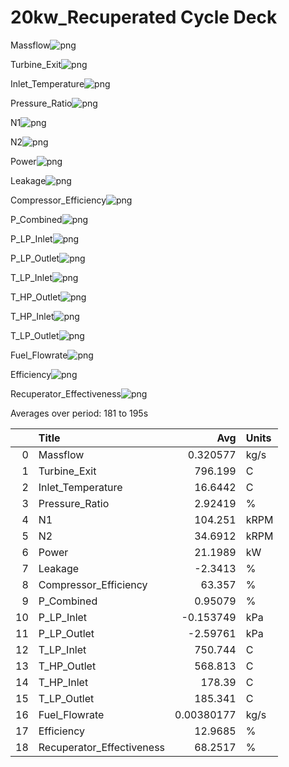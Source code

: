 #  20kw_Recuperated Cycle Deck


Massflow![png](figs/Massflow.png)

Turbine_Exit![png](figs/Turbine_Exit.png)

Inlet_Temperature![png](figs/Inlet_Temperature.png)

Pressure_Ratio![png](figs/Pressure_Ratio.png)

N1![png](figs/N1.png)

N2![png](figs/N2.png)

Power![png](figs/Power.png)

Leakage![png](figs/Leakage.png)

Compressor_Efficiency![png](figs/Compressor_Efficiency.png)

P_Combined![png](figs/P_Combined.png)

P_LP_Inlet![png](figs/P_LP_Inlet.png)

P_LP_Outlet![png](figs/P_LP_Outlet.png)

T_LP_Inlet![png](figs/T_LP_Inlet.png)

T_HP_Outlet![png](figs/T_HP_Outlet.png)

T_HP_Inlet![png](figs/T_HP_Inlet.png)

T_LP_Outlet![png](figs/T_LP_Outlet.png)

Fuel_Flowrate![png](figs/Fuel_Flowrate.png)

Efficiency![png](figs/Efficiency.png)

Recuperator_Effectiveness![png](figs/Recuperator_Effectiveness.png)



 Averages over period: 181 to 195s

|    | Title                     |          Avg | Units   |
|---:|:--------------------------|-------------:|:--------|
|  0 | Massflow                  |   0.320577   | kg/s    |
|  1 | Turbine_Exit              | 796.199      | C       |
|  2 | Inlet_Temperature         |  16.6442     | C       |
|  3 | Pressure_Ratio            |   2.92419    | %       |
|  4 | N1                        | 104.251      | kRPM    |
|  5 | N2                        |  34.6912     | kRPM    |
|  6 | Power                     |  21.1989     | kW      |
|  7 | Leakage                   |  -2.3413     | %       |
|  8 | Compressor_Efficiency     |  63.357      | %       |
|  9 | P_Combined                |   0.95079    | %       |
| 10 | P_LP_Inlet                |  -0.153749   | kPa     |
| 11 | P_LP_Outlet               |  -2.59761    | kPa     |
| 12 | T_LP_Inlet                | 750.744      | C       |
| 13 | T_HP_Outlet               | 568.813      | C       |
| 14 | T_HP_Inlet                | 178.39       | C       |
| 15 | T_LP_Outlet               | 185.341      | C       |
| 16 | Fuel_Flowrate             |   0.00380177 | kg/s    |
| 17 | Efficiency                |  12.9685     | %       |
| 18 | Recuperator_Effectiveness |  68.2517     | %       |
